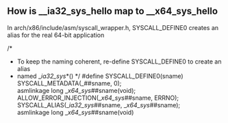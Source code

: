 How is __ia32_sys_hello map to __x64_sys_hello
-----------------------------------------------

In arch/x86/include/asm/syscall_wrapper.h, SYSCALL_DEFINE0 creates an alias for the real 64-bit application

/*
 * To keep the naming coherent, re-define SYSCALL_DEFINE0 to create an alias
 * named __ia32_sys_*()
 */
#define SYSCALL_DEFINE0(sname)					\
	SYSCALL_METADATA(_##sname, 0);				\
	asmlinkage long __x64_sys_##sname(void);		\
	ALLOW_ERROR_INJECTION(__x64_sys_##sname, ERRNO);	\
	SYSCALL_ALIAS(__ia32_sys_##sname, __x64_sys_##sname);	\
	asmlinkage long __x64_sys_##sname(void)
